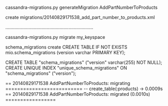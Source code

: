cassandra-migrations.py generateMigration AddPartNumberToProducts

create    migrations/20140829171538_add_part_number_to_products.xml

....................................................................

cassandra-migrations.py migrate my_keyspace

schema_migrations create
CREATE TABLE IF NOT EXISTS mio.schema_migrations (version varchar PRIMARY KEY);

CREATE TABLE "schema_migrations" ("version" varchar(255) NOT NULL);
CREATE UNIQUE INDEX "unique_schema_migrations" ON "schema_migrations" ("version");


== 20140829171538 AddPartNumberToProducts: migrating ==========================
-- create_table(:products)
   -> 0.0009s
== 20140829171538 AddPartNumberToProducts: migrated (0.0010s) =================
